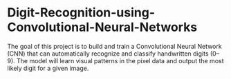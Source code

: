 # Digit-Recognition-using-Convolutional-Neural-Networks
The goal of this project is to build and train a Convolutional Neural Network (CNN) that can automatically recognize and classify handwritten digits (0–9). The model will learn visual patterns in the pixel data and output the most likely digit for a given image.
